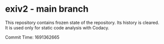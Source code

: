 # exiv2 - main branch

This repository contains frozen state of the repository.
Its history is cleared. It is used only for static code
analysis with Codacy.

Commit Time: 1691362665